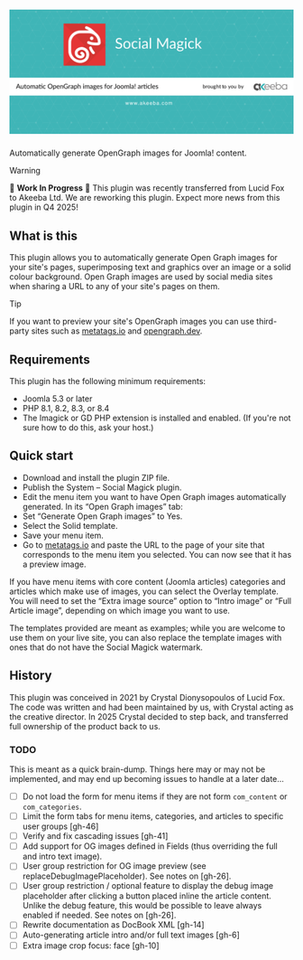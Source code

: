 # ![Social Magick](https://github.com/akeeba/social-magick/blob/main/assets/banner/banner.png?raw=true)

Automatically generate OpenGraph images for Joomla! content.

> [!WARNING]  
> 🚧 **Work In Progress** 🚧 This plugin was recently transferred from Lucid Fox to Akeeba Ltd. We are reworking this plugin. Expect more news from this plugin in Q4 2025! 

## What is this

This plugin allows you to automatically generate Open Graph images for your site's pages, superimposing text and graphics over an image or a solid colour background. Open Graph images are used by social media sites when sharing a URL to any of your site's pages on them.

> [!TIP]
> If you want to preview your site's OpenGraph images you can use third-party sites such as [metatags.io](https://metatags.io/) and [opengraph.dev](https://opengraph.dev/).

## Requirements

This plugin has the following minimum requirements:

* Joomla 5.3 or later
* PHP 8.1, 8.2, 8.3, or 8.4
* The Imagick or GD PHP extension is installed and enabled. (If you're not sure how to do this, ask your host.)

## Quick start

* Download and install the plugin ZIP file.
* Publish the System – Social Magick plugin.
* Edit the menu item you want to have Open Graph images automatically generated. In its “Open Graph images” tab:
* Set “Generate Open Graph images” to Yes.
* Select the Solid template.
* Save your menu item.
* Go to [metatags.io](https://metatags.io/) and paste the URL to the page of your site that corresponds to the menu item you selected. You can now see that it has a preview image.

If you have menu items with core content (Joomla articles) categories and articles which make use of images, you can select the Overlay template. You will need to set the “Extra image source” option to “Intro image” or “Full Article image”, depending on which image you want to use.

The templates provided are meant as examples; while you are welcome to use them on your live site, you can also replace the template images with ones that do not have the Social Magick watermark.

## History

This plugin was conceived in 2021 by Crystal Dionysopoulos of Lucid Fox. The code was written and had been maintained by us, with Crystal acting as the creative director. In 2025 Crystal decided to step back, and transferred full ownership of the product back to us.

### TODO

This is meant as a quick brain-dump. Things here may or may not be implemented, and may end up becoming issues to handle at a later date...

* [ ] Do not load the form for menu items if they are not form `com_content` or `com_categories`.
* [ ] Limit the form tabs for menu items, categories, and articles to specific user groups [gh-46]
* [ ] Verify and fix cascading issues [gh-41]
* [ ] Add support for OG images defined in Fields (thus overriding the full and intro text image).
* [ ] User group restriction for OG image preview (see replaceDebugImagePlaceholder). See notes on [gh-26].
* [ ] User group restriction / optional feature to display the debug image placeholder after clicking a button placed inline the article content. Unlike the debug feature, this would be possible to leave always enabled if needed. See notes on [gh-26].
* [ ] Rewrite documentation as DocBook XML [gh-14]
* [ ] Auto-generating article intro and/or full text images [gh-6]
* [ ] Extra image crop focus: face [gh-10]